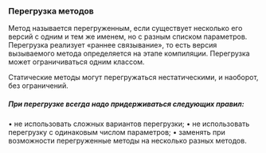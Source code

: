 ### Перегрузка методов
Метод называется перегруженным, если существует несколько его версий с одним и тем же именем, но с разным списком параметров. Перегрузка реализует «раннее связывание», то есть версия вызываемого метода определяется на этапе компиляции. Перегрузка может ограничиваться одним классом.

Статические методы могут перегружаться нестатическими, и наоборот, без ограничений.

##### При перегрузке всегда надо придерживаться следующих правил: 
• не использовать сложных вариантов перегрузки; 
• не использовать перегрузку с одинаковым числом параметров; 
• заменять при возможности перегруженные методы на несколько разных методов.